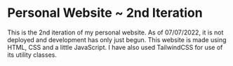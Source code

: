 <h1>Personal Website ~ 2nd Iteration</h1>
This is the 2nd iteration of my personal website. As of 07/07/2022, it is not deployed and development has only just begun. This website is made using HTML, CSS and a little JavaScript. I have also used TailwindCSS for use of its utility classes.
